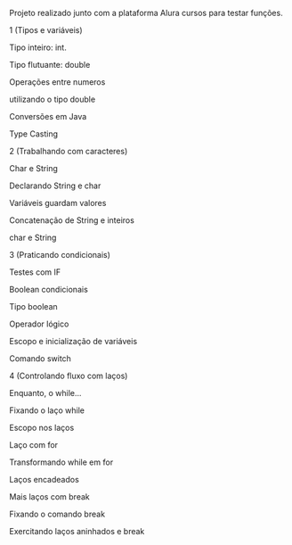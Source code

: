 Projeto realizado junto com a plataforma Alura cursos para testar funções.

1  (Tipos e variáveis)

Tipo inteiro: int.

Tipo flutuante: double

Operações entre numeros

utilizando o tipo double

Conversões em Java

Type Casting

2   (Trabalhando com caracteres)

Char e String

Declarando String e char

Variáveis guardam valores

Concatenação de String e inteiros

char e String

3   (Praticando condicionais)

Testes com IF

Boolean condicionais

Tipo boolean

Operador lógico

Escopo e inicialização de variáveis

Comando switch

4     (Controlando fluxo com laços)

Enquanto, o while...

Fixando o laço while

Escopo nos laços

Laço com for

Transformando while em for

Laços encadeados

Mais laços com break

Fixando o comando break

Exercitando laços aninhados e break




